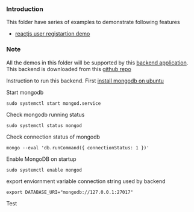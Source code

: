 ### Introduction

This folder have series of examples to demonstrate following features

- [reactjs user registartion demo](./react-authentication-tutorial/)

### Note

All the demos in this folder will be supported by this [backend application](./mongo_async_crud_backend/). This backend is downloaded from this [github repo](https://github.com/gitdagray/mongo_async_crud)

Instruction to run this backend. First
[install mongodb on ubuntu](https://www.digitalocean.com/community/tutorials/how-to-install-mongodb-on-ubuntu-18-04-source)

Start mongodb

```shell
sudo systemctl start mongod.service
```

Check mongodb running status

```shell
sudo systemctl status mongod
```

Check connection status of mongodb

```shell
mongo --eval 'db.runCommand({ connectionStatus: 1 })'
```

Enable MongoDB on startup

```shell
sudo systemctl enable mongod
```

export enviornment variable connection string used by backend

```shell
export DATABASE_URI="mongodb://127.0.0.1:27017"
```

Test
